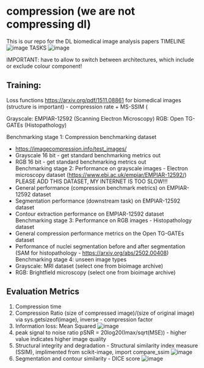 # compression (we are not compressing dl)
This is our repo for the DL biomedical image analysis papers
TIMELINE
![image](https://github.com/user-attachments/assets/a8eefb84-155e-4cc1-833c-637e7be301ff)
TASKS
![image](https://github.com/user-attachments/assets/209a6474-d6d7-4eed-abd3-040a617e0886)

IMPORTANT: have to allow to switch between architectures, which include or exclude colour component!

## Training:

Loss functions https://arxiv.org/pdf/1511.08861
for biomedical images (structure is important) - compression rate + MS-SSIM (

Grayscale: EMPIAR-12592 (Scanning Electron Microscopy)
RGB: Open TG-GATEs (Histopathology)

Benchmarking stage 1: Compression benchmarking dataset  
  - https://imagecompression.info/test_images/  
  - Grayscale 16 bit - get standard benchmarking metrics out  
  - RGB 16 bit - get standard benchmarking metrics out  
Benchmarking stage 2: Performance on grayscale images - Electron microscopy dataset (https://www.ebi.ac.uk/empiar/EMPIAR-12592/) PLEASE ADD THIS DATASET, MY INTERNET IS TOO SLOW!!!  
  - General performance (compression benchmark metrics) on EMPIAR-12592 dataset  
  - Segmentation performance (downstream task) on EMPIAR-12592 dataset  
  - Contour extraction performance on EMPIAR-12592 dataset  
Benchmarking stage 3: Performance on RGB images - Histopathology dataset  
  - General compression performance metrics on the Open TG-GATEs dataset  
  - Performance of nuclei segmentation before and after segmentation (SAM for histopathology - https://arxiv.org/abs/2502.00408)  
Benchmarking stage 4: unseen image types  
  - Grayscale: MRI dataset (select one from bioimage archive)  
  - RGB: Brightfield microscopy (select one from bioimage archive)  


## Evaluation Metrics

1) Compression time
2) Compression Ratio (size of compressed image)/(size of original image) via sys.getsizeof(image), inverse - compression factor
3) Information loss: Mean Squared
   ![image](https://github.com/user-attachments/assets/1b369f23-e3cd-4b22-b177-89f54bcb0a3d)
4) peak signal to noise ratio pSNR = 20log20(Imax/sqrt(MSE)) - higher value indicates higher image quality
5) Structural integrity and degradation - Structural similarity index measure (SSIM), implimented from scikit-image, import compare_ssim
   ![image](https://github.com/user-attachments/assets/10c7301b-9a05-4367-932b-601166c6f15c)
6) Segmentation and contour similarity - DICE score ![image](https://github.com/user-attachments/assets/9187cfb4-074c-4ae7-8992-61f98d9826eb)

